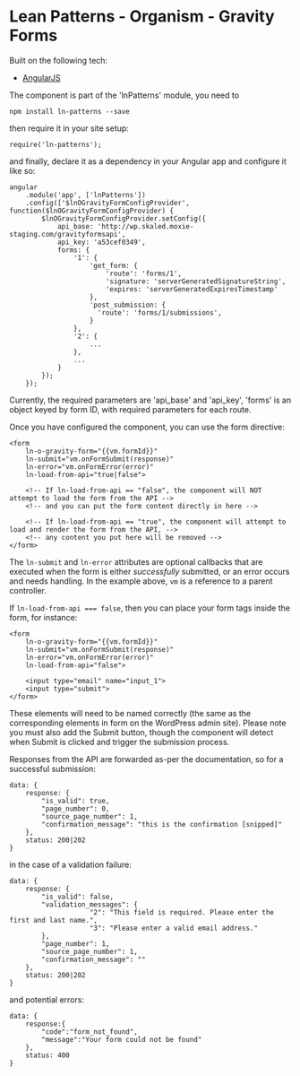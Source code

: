 # Lean Patterns - Organism - Gravity Forms

Built on the following tech:
- [AngularJS](https://angularjs.org/)

The component is part of the 'lnPatterns' module, you need to 
```
npm install ln-patterns --save
```

then require it in your site setup:

```
require('ln-patterns');
```
and finally, declare it as a dependency in your Angular app and configure it like so:

```
angular
    .module('app', ['lnPatterns'])
    .config(['$lnOGravityFormConfigProvider', function($lnOGravityFormConfigProvider) {
        $lnOGravityFormConfigProvider.setConfig({
            api_base: 'http://wp.skaled.moxie-staging.com/gravityformsapi',
            api_key: 'a53cef0349',
            forms: {
                '1': {
                    'get_form: {
                        'route': 'forms/1',
                        'signature: 'serverGeneratedSignatureString',
                        'expires: 'serverGeneratedExpiresTimestamp'
                    },
                    'post_submission: {
                      'route': 'forms/1/submissions',
                    }
                },
                '2': {
                    ...
                },
                ...
            }
        });
    });
```

Currently, the required parameters are 'api_base' and 'api_key', 'forms' is an object keyed by form ID, with required parameters for each route.

Once you have configured the component, you can use the form directive:

```
<form 
    ln-o-gravity-form="{{vm.formId}}" 
    ln-submit="vm.onFormSubmit(response)" 
    ln-error="vm.onFormError(error)" 
    ln-load-from-api="true|false">
    
    <!-- If ln-load-from-api == "false", the component will NOT attempt to load the form from the API -->
    <!-- and you can put the form content directly in here -->
    
    <!-- If ln-load-from-api == "true", the component will attempt to load and render the form from the API, -->
    <!-- any content you put here will be removed -->
</form>
```

The `ln-submit` and `ln-error` attributes are optional callbacks that are executed when the form is either _successfully_ submitted, or an error occurs and needs handling. In the example above, `vm` is a reference to a parent controller.

If `ln-load-from-api === false`, then you can place your form tags inside the form, for instance:

```
<form 
    ln-o-gravity-form="{{vm.formId}}" 
    ln-submit="vm.onFormSubmit(response)" 
    ln-error="vm.onFormError(error)" 
    ln-load-from-api="false">
    
    <input type="email" name="input_1">
    <input type="submit">
</form>
```

These elements will need to be named correctly (the same as the corresponding elements in form on the WordPress admin site). Please note you must also add the Submit button, though the component will detect when Submit is clicked and trigger the submission process. 

Responses from the API are forwarded as-per the documentation, so for a successful submission: 

```
data: {
    response: {
        "is_valid": true,
        "page_number": 0,
        "source_page_number": 1,
        "confirmation_message": "this is the confirmation [snipped]"
    },
    status: 200|202
}
```

in the case of a validation failure:

```
data: {
    response: {
        "is_valid": false,
        "validation_messages": {
                    "2": "This field is required. Please enter the first and last name.",
                    "3": "Please enter a valid email address."
        },
        "page_number": 1,
        "source_page_number": 1,
        "confirmation_message": ""
    },
    status: 200|202
}
```

and potential errors:

```
data: {
    response:{
        "code":"form_not_found",
        "message":"Your form could not be found"
    },
    status: 400
}
```
